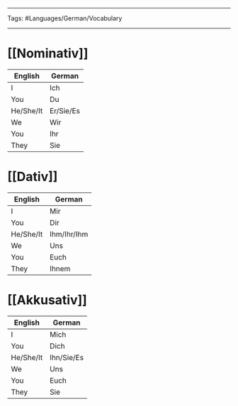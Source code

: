 ___
Tags: #Languages/German/Vocabulary 
___
# [[Nominativ]]
English | German
------------ | ------------
I | Ich
You | Du
He/She/It | Er/Sie/Es
We | Wir
You | Ihr
They | Sie

# [[Dativ]]
English | German
------------ | ------------
I | Mir
You | Dir
He/She/It | Ihm/Ihr/Ihm
We | Uns
You | Euch
They | Ihnem

# [[Akkusativ]]
English | German
------------ | ------------
I | Mich
You | Dich
He/She/It | Ihn/Sie/Es
We | Uns
You | Euch
They | Sie